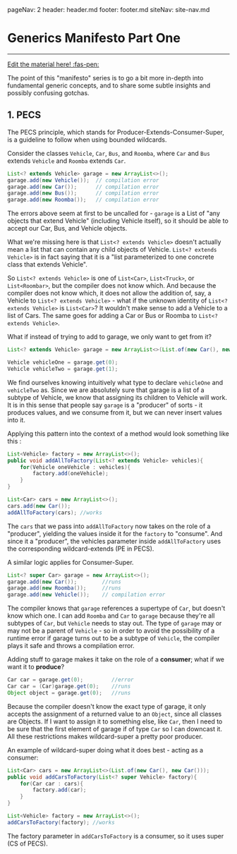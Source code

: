 <frontmatter>
  pageNav: 2
  header: header.md
  footer: footer.md
  siteNav: site-nav.md
</frontmatter>

<br> 

# Generics Manifesto Part One
<hr>

<!-- DO NOT DELETE THIS LINK AND PLEASE WRITE BELOW THIS LINK-->
[Edit the material here! :fas-pen:](https://github.com/nus-cs2030/1920-s2/edit/master/contents/textbook/lecture05/genericsManifestoPartOne/index.md)
<!-- DO NOT DELETE THIS LINK AND PLEASE WRITE BELOW THIS LINK-->


The point of this "manifesto" series is to go a bit more in-depth
into fundamental generic concepts, and to share some subtle insights and
possibly confusing gotchas.

## 1. PECS
The PECS principle, which stands for Producer-Extends-Consumer-Super,
is a guideline to follow when using bounded wildcards.

Consider the classes `Vehicle`, `Car`, `Bus`, and `Roomba`, where `Car` and `Bus`
extends `Vehicle` and `Roomba` extends `Car`.

```java
List<? extends Vehicle> garage = new ArrayList<>();
garage.add(new Vehicle());  // compilation error
garage.add(new Car());      // compilation error
garage.add(new Bus());      // compilation error
garage.add(new Roomba());   // compilation error
```

The errors above seem at first to be uncalled for -
`garage` is a List of "any objects that extend Vehicle" (including
Vehicle itself), so it should be able to accept our Car, Bus,
and Vehicle objects.

What we're missing here is that `List<? extends Vehicle>`
doesn't actually mean a list that can contain any child objects of Vehicle.
`List<? extends Vehicle>` is in fact saying that it is a 
"list parameterized to one concrete class that extends Vehicle".

So `List<? extends Vehicle>` is one of `List<Car>`, `List<Truck>`, or `List<Roombar>`,
but the compiler does not know which. And because the compiler does not know which,
it does not allow the addition of, say, a Vehicle to `List<? extends Vehicle>` - what if the 
unknown identity of `List<? extends Vehicle>` is `List<Car>`? It wouldn't make
sense to add a Vehicle to a list of Cars. The same goes for adding a Car or Bus or Roomba
to `List<? extends Vehicle>`.

What if instead of trying to add to garage, we only want to get from it?
```java
List<? extends Vehicle> garage = new ArrayList<>(List.of(new Car(), new Bus()));

Vehicle vehicleOne = garage.get(0);
Vehicle vehicleTwo = garage.get(1);
```

We find ourselves knowing intuitively what type to declare `vehicleOne` and `vehicleTwo` as.
Since we are absolutely sure that garage is a list of a subtype of Vehicle, we know that
assigning its children to Vehicle will work.
It is in this sense that people say `garage` is a "producer" of sorts - it produces values,
and we consume from it, but we can never insert values into it. 

Applying this pattern into the context of a method would look something like this :

```java
List<Vehicle> factory = new ArrayList<>();
public void addAllToFactory(List<? extends Vehicle> vehicles){
    for(Vehicle oneVehicle : vehicles){
        factory.add(oneVehicle);
    }
}

List<Car> cars = new ArrayList<>();
cars.add(new Car());
addAllToFactory(cars); //works
```

The `cars` that we pass into `addAllToFactory` now takes on the role of a "producer",
yielding the values inside it for the `factory` to "consume". And since it a "producer", 
the vehicles parameter inside `addAllToFactory` uses the corresponding wildcard-extends (PE in PECS).

A similar logic applies for Consumer-Super.

```java
List<? super Car> garage = new ArrayList<>();
garage.add(new Car());        //runs
garage.add(new Roomba());     //runs
garage.add(new Vehicle());    // compilation error
```

The compiler knows that `garage` references a supertype of `Car`, but doesn't know which one.
I can add `Roomba` and `Car` to `garage` because they're all subtypes of `Car`, but `Vehicle`
needs to stay out. The type of `garage` may or may not be a parent of `Vehicle` - so in order to
avoid the possibility of a runtime error if garage turns out to be a subtype of `Vehicle`, the compiler
plays it safe and throws a compilation error.

Adding stuff to garage makes it take on the role of a **consumer**; what if we want it to **produce**?

```java
Car car = garage.get(0);         //error
Car car = (Car)garage.get(0);    //runs
Object object = garage.get(0);   //runs
```

Because the compiler doesn't know the exact type of garage, it only accepts the assignment of a returned value
to an `Object`, since all classes are Objects. If I want to assign it to something else, like `Car`, then I
need to be sure that the first element of garage if of type `Car` so I can downcast it. All these restrictions
makes wildcard-super a pretty poor producer. 

An example of wildcard-super doing what it does best - acting as a consumer:
```java
List<Car> cars = new ArrayList<>(List.of(new Car(), new Car()));
public void addCarsToFactory(List<? super Vehicle> factory){
    for(Car car : cars){
        factory.add(car);
    }
}

List<Vehicle> factory = new ArrayList<>();
addCarsToFactory(factory); //works
```

The factory parameter in `addCarsToFactory` is a consumer, so it uses super (CS of PECS). 

